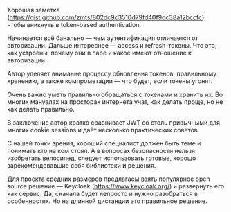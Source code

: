 Хорошая заметка (https://gist.github.com/zmts/802dc9c3510d79fd40f9dc38a12bccfc), чтобы вникнуть в token-based authentication.

Начинается всё банально — чем аутентификация отличается от авторизации. Дальше интереснее — access и refresh-токены. Что это, как устроены, почему они в паре и какое имеют отношение к авторизации.

Автор уделяет внимание процессу обновления токенов, правильному хранению, а также компрометации — что будет, если токены угонят.

Очень важно уметь правильно обращаться с токенами и хранить их. Во многих мануалах на просторах интернета учат, как делать проще, но не как делать правильно.

В заключение автор кратко сравнивает JWT со столь привычными для многих cookie sessions и даёт несколько практических советов.

С нашей точки зрения, хороший специалист должен быть теме и понимать кто на ком стоял. А в вопросах безопасности нельзя изобретать велосипед, следует использовать готовые, хорошо зарекомендовавшие себя библиотеки и решения.

Для проекта средних размеров предлагаем взять популярное open source решение — Keycloak (https://www.keycloak.org/) и развернуть его как сервис. Да, сначала будет непросто и нужно разобраться в особенностях. Но на длинной дистанции это правильное решение.